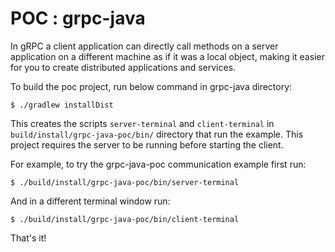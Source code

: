 
POC : grpc-java 
==============================================

In gRPC a client application can directly call methods on a server application on a different machine as if it was a local object, making it easier for you to create distributed applications and services.

To build the poc project, run below command in grpc-java directory:

```
$ ./gradlew installDist
```

This creates the scripts `server-terminal` and `client-terminal` in
`build/install/grpc-java-poc/bin/` directory that run the example. This project requires the server to be running before starting the client.

For example, to try the grpc-java-poc communication example first run:

```
$ ./build/install/grpc-java-poc/bin/server-terminal
```

And in a different terminal window run:

```
$ ./build/install/grpc-java-poc/bin/client-terminal
```


That's it!


